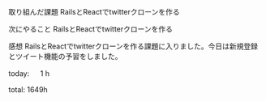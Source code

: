 取り組んだ課題
RailsとReactでtwitterクローンを作る

次にやること
RailsとReactでtwitterクローンを作る

感想
RailsとReactでtwitterクローンを作る課題に入りました。今日は新規登録とツイート機能の予習をしました。

today: 　 1 h

total: 1649h